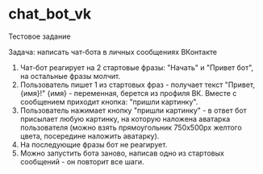 # chat_bot_vk
Тестовое задание

Задача: написать чат-бота в личных сообщениях ВКонтакте
 
1. Чат-бот реагирует на 2 стартовые фразы: "Начать" и "Привет бот", на остальные фразы молчит.
2. Пользователь пишет 1 из стартовых фраз - получает текст "Привет, {имя}!"
{имя} - переменная, берется из профиля ВК.
Вместе с сообщением приходит кнопка: "пришли картинку".
3. Пользователь нажимает кнопку "пришли картинку" - в ответ бот присылает любую картинку, на которую наложена аватарка пользователя (можно взять прямоугольник 750х500px желтого цвета, посередине наложить аватарку).
4. На последующие фразы бот не реагирует.
5. Можно запустить бота заново, написав одно из стартовых сообщений - он повторит все шаги.

